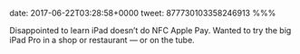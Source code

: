 date: 2017-06-22T03:28:58+0000
tweet: 877730103358246913
%%%

Disappointed to learn iPad doesn’t do NFC Apple Pay. Wanted to try the big iPad Pro in a shop or restaurant — or on the tube.
